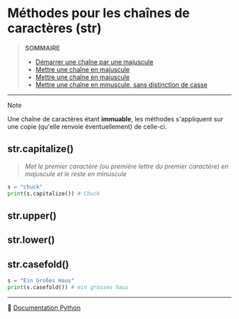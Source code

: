 # Méthodes pour les chaînes de caractères (str)

> **SOMMAIRE**
> + [Démarrer une chaîne par une majuscule](#strcapitalize)
> + [Mettre une chaîne en majuscule](#strupper)
> + [Mettre une chaîne en majuscule](#strlower)
> + [Mettre une chaîne en minuscule, sans distinction de casse](#strcasefold)

---

> [!NOTE]
> Une chaîne de caractères étant **immuable**, les méthodes s'appliquent sur une copie (qu'elle renvoie éventuellement) de celle-ci.

## str.capitalize()

> _Met le premier caractère (ou première lettre du premier caractère) en majuscule et le reste en minuscule_

```python
s = "chuck"
print(s.capitalize()) # Chuck
```

## str.upper()

## str.lower()

## str.casefold()

```python
s = "Ein Großes Haus"
print(s.casefold()) # ein grosses haus
```

---

🔗 [Documentation Python](https://docs.python.org/fr/3.14/library/stdtypes.html#text-sequence-type-str)
